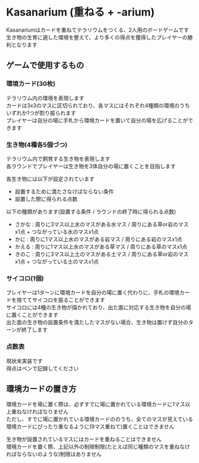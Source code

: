 Kasanarium (重ねる + -arium)
============================
Kasanariumはカードを重ねてテラリウムをつくる、2人用のボードゲームです  
生き物の生育に適した環境を整えて、より多くの得点を獲得したプレイヤーの勝利となります

ゲームで使用するもの
--------------------
### 環境カード(30枚)
テラリウム内の環境を表現します  
カードは3x3のマスに区切られており、各マスにはそれぞれ4種類の環境のうちいずれか1つが割り振られます  
プレイヤーは自分の場に手札から環境カードを置いて自分の場を広げることができます

### 生き物(4種各5個づつ)
テラリウム内で飼育する生き物を表現します  
各ラウンドでプレイヤーは生き物を3体自分の場に置くことを目指します  

各生き物には以下が設定されています
- 設置するために満たさなけばならない条件
- 設置した際に得られる点数

以下の種類があります(設置する条件 / ラウンドの終了時に得られる点数)
- さかな : 周りに3マス以上水のマスがある水マス / 周りにある草or岩のマスx1点 + つながっている水のマスx1点
- かに   : 周りに1マス以上水のマスがある岩マス / 周りにある岩のマスx1点
- かえる : 周りに1マス以上水のマスがある草マス / 周りにある草のマスx1点
- きのこ : 周りに3マス以上土のマスがある土マス / 周りにある草or岩のマスx1点 + つながっている土のマスx1点

### サイコロ(1個)
プレイヤーは1ターンに環境カードを自分の場に置く代わりに、手札の環境カードを捨ててサイコロを振ることができます  
サイコロには4種の生き物が描かれており、出た面に対応する生き物を自分の場に置くことができます  
出た面の生き物の設置条件を満たしたマスがない場合、生き物は置けず自分のターンが終了します

### 点数表
現状未実装です  
得点はペンで記録してください

環境カードの置き方
------------------
環境カードを場に置く際は、必ずすでに場に置かれている環境カードに1マス以上重ねなければなりません  
ただし、すでに場に置かれている環境カードののうち、全てのマスが見えている環境カードにぴったり重なるように(9マス重ねて)置くことはできません

生き物が設置されているマスにはカードを重ねることはできません  
環境カードを置く際、上記以外の制限制限(たとえば同じ種類のマスを重ねなければならないのような)制限はありません  
